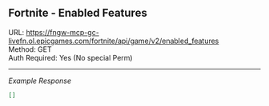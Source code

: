 ## Fortnite - Enabled Features

URL: https://fngw-mcp-gc-livefn.ol.epicgames.com/fortnite/api/game/v2/enabled_features \
Method: GET \
Auth Required: Yes (No special Perm)

---

_Example Response_

```json
[]
```
